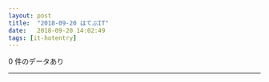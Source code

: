 ```yaml
---
layout: post
title:  "2018-09-20 はてぶIT"
date:   2018-09-20 14:02:49
tags: [it-hotentry]
---
```

0 件のデータあり

<hr>
